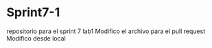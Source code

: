 # Sprint7-1
repositorio para el sprint 7 lab1
Modifico el archivo para el pull request
Modifico desde local